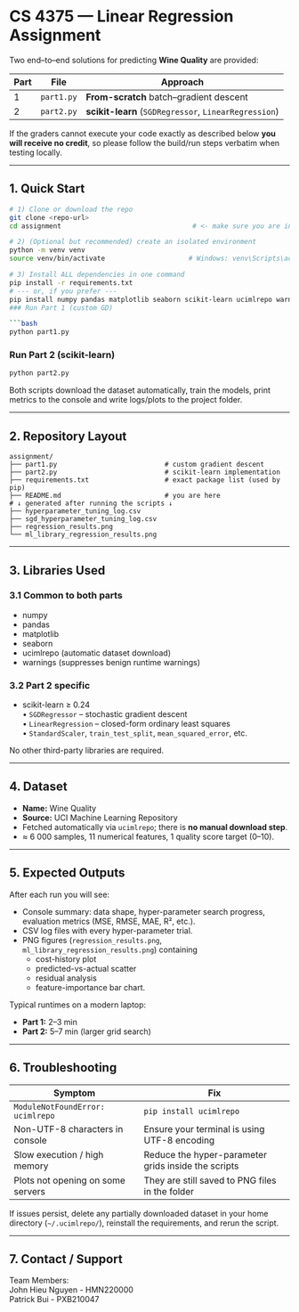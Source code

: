 # CS 4375 — Linear Regression Assignment

Two end–to–end solutions for predicting **Wine Quality** are provided:

| Part | File      | Approach                              |
|------|-----------|---------------------------------------|
| 1    | `part1.py`| **From-scratch** batch–gradient descent|
| 2    | `part2.py`| **scikit-learn** (`SGDRegressor`, `LinearRegression`)|

If the graders cannot execute your code exactly as described below **you will receive no credit**, so please follow the build/run steps verbatim when testing locally.

---

## 1.  Quick Start

```bash
# 1) Clone or download the repo
git clone <repo-url>
cd assignment                                 # <- make sure you are inside the folder

# 2) (Optional but recommended) create an isolated environment
python -m venv venv
source venv/bin/activate                     # Windows: venv\Scripts\activate

# 3) Install ALL dependencies in one command
pip install -r requirements.txt
# --- or, if you prefer ---
pip install numpy pandas matplotlib seaborn scikit-learn ucimlrepo warnings
### Run Part 1 (custom GD)

```bash
python part1.py
```

### Run Part 2 (scikit-learn)

```bash
python part2.py
```

Both scripts download the dataset automatically, train the models, print metrics to the console and write logs/plots to the project folder.

---

## 2.  Repository Layout

```
assignment/
├── part1.py                           # custom gradient descent
├── part2.py                           # scikit-learn implementation
├── requirements.txt                   # exact package list (used by pip)
├── README.md                          # you are here
# ↓ generated after running the scripts ↓
├── hyperparameter_tuning_log.csv
├── sgd_hyperparameter_tuning_log.csv
├── regression_results.png
└── ml_library_regression_results.png
```

---

## 3.  Libraries Used

### 3.1  Common to **both** parts
* numpy
* pandas
* matplotlib
* seaborn
* ucimlrepo (automatic dataset download)
* warnings (suppresses benign runtime warnings)

### 3.2  **Part 2** specific
* scikit-learn ≥ 0.24  
  • `SGDRegressor` – stochastic gradient descent  
  • `LinearRegression` – closed-form ordinary least squares  
  • `StandardScaler`, `train_test_split`, `mean_squared_error`, etc.

No other third-party libraries are required.

---

## 4.  Dataset

* **Name:** Wine Quality  
* **Source:** UCI Machine Learning Repository  
* Fetched automatically via `ucimlrepo`; there is **no manual download step**.
* ≈ 6 000 samples, 11 numerical features, 1 quality score target (0–10).

---

## 5.  Expected Outputs

After each run you will see:

* Console summary: data shape, hyper-parameter search progress, evaluation metrics (MSE, RMSE, MAE, R², etc.).
* CSV log files with every hyper-parameter trial.
* PNG figures (`regression_results.png`, `ml_library_regression_results.png`) containing
  * cost-history plot
  * predicted-vs-actual scatter
  * residual analysis
  * feature-importance bar chart.

Typical runtimes on a modern laptop:  
* **Part 1:** 2–3 min  
* **Part 2:** 5–7 min (larger grid search)

---

## 6.  Troubleshooting

| Symptom | Fix |
|---------|-----|
| `ModuleNotFoundError: ucimlrepo` | `pip install ucimlrepo` |
| Non-UTF-8 characters in console | Ensure your terminal is using UTF-8 encoding |
| Slow execution / high memory | Reduce the hyper-parameter grids inside the scripts |
| Plots not opening on some servers | They are still saved to PNG files in the folder |

If issues persist, delete any partially downloaded dataset in your home directory (`~/.ucimlrepo/`), reinstall the requirements, and rerun the script.

---

## 7.  Contact / Support

Team Members:  
John Hieu Nguyen - HMN220000  
Patrick Bui - PXB210047

